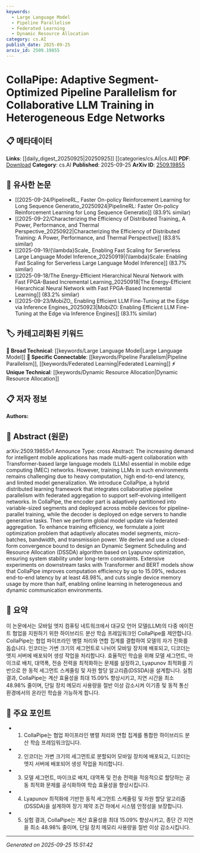 ```yaml
---
keywords:
  - Large Language Model
  - Pipeline Parallelism
  - Federated Learning
  - Dynamic Resource Allocation
category: cs.AI
publish_date: 2025-09-25
arxiv_id: 2509.19855
---
```


<!-- KEYWORD_LINKING_METADATA:
{
  "processed_timestamp": "2025-09-25T15:51:42.443876",
  "vocabulary_version": "1.0",
  "selected_keywords": [
    "Large Language Model",
    "Pipeline Parallelism",
    "Federated Learning",
    "Dynamic Resource Allocation"
  ],
  "rejected_keywords": [],
  "similarity_scores": {
    "Large Language Model": 0.85,
    "Pipeline Parallelism": 0.78,
    "Federated Learning": 0.8,
    "Dynamic Resource Allocation": 0.72
  },
  "extraction_method": "AI_prompt_based",
  "budget_applied": true,
  "candidates_json": {
    "candidates": [
      {
        "surface": "Transformer-based large language models",
        "canonical": "Large Language Model",
        "aliases": [
          "LLM",
          "Transformer LLM"
        ],
        "category": "broad_technical",
        "rationale": "Large Language Models are central to the paper's focus on collaborative training in edge networks.",
        "novelty_score": 0.45,
        "connectivity_score": 0.9,
        "specificity_score": 0.7,
        "link_intent_score": 0.85
      },
      {
        "surface": "pipeline parallelism",
        "canonical": "Pipeline Parallelism",
        "aliases": [
          "pipeline training",
          "parallel training"
        ],
        "category": "specific_connectable",
        "rationale": "Pipeline parallelism is a key technique discussed for optimizing model training in distributed environments.",
        "novelty_score": 0.68,
        "connectivity_score": 0.75,
        "specificity_score": 0.8,
        "link_intent_score": 0.78
      },
      {
        "surface": "federated aggregation",
        "canonical": "Federated Learning",
        "aliases": [
          "federated model aggregation"
        ],
        "category": "specific_connectable",
        "rationale": "Federated aggregation is crucial for the collaborative aspect of the training framework described.",
        "novelty_score": 0.7,
        "connectivity_score": 0.82,
        "specificity_score": 0.85,
        "link_intent_score": 0.8
      },
      {
        "surface": "Dynamic Segment Scheduling and Resource Allocation",
        "canonical": "Dynamic Resource Allocation",
        "aliases": [
          "DSSDA algorithm"
        ],
        "category": "unique_technical",
        "rationale": "The DSSDA algorithm is a novel contribution of the paper, optimizing resource allocation for training.",
        "novelty_score": 0.75,
        "connectivity_score": 0.65,
        "specificity_score": 0.88,
        "link_intent_score": 0.72
      }
    ],
    "ban_list_suggestions": [
      "mobile edge computing",
      "self-evolving intelligent networks"
    ]
  },
  "decisions": [
    {
      "candidate_surface": "Transformer-based large language models",
      "resolved_canonical": "Large Language Model",
      "decision": "linked",
      "scores": {
        "novelty": 0.45,
        "connectivity": 0.9,
        "specificity": 0.7,
        "link_intent": 0.85
      }
    },
    {
      "candidate_surface": "pipeline parallelism",
      "resolved_canonical": "Pipeline Parallelism",
      "decision": "linked",
      "scores": {
        "novelty": 0.68,
        "connectivity": 0.75,
        "specificity": 0.8,
        "link_intent": 0.78
      }
    },
    {
      "candidate_surface": "federated aggregation",
      "resolved_canonical": "Federated Learning",
      "decision": "linked",
      "scores": {
        "novelty": 0.7,
        "connectivity": 0.82,
        "specificity": 0.85,
        "link_intent": 0.8
      }
    },
    {
      "candidate_surface": "Dynamic Segment Scheduling and Resource Allocation",
      "resolved_canonical": "Dynamic Resource Allocation",
      "decision": "linked",
      "scores": {
        "novelty": 0.75,
        "connectivity": 0.65,
        "specificity": 0.88,
        "link_intent": 0.72
      }
    }
  ]
}
-->

# CollaPipe: Adaptive Segment-Optimized Pipeline Parallelism for Collaborative LLM Training in Heterogeneous Edge Networks

## 📋 메타데이터

**Links**: [[daily_digest_20250925|20250925]] [[categories/cs.AI|cs.AI]]
**PDF**: [Download](https://arxiv.org/pdf/2509.19855.pdf)
**Category**: cs.AI
**Published**: 2025-09-25
**ArXiv ID**: [2509.19855](https://arxiv.org/abs/2509.19855)

## 🔗 유사한 논문
- [[2025-09-24/PipelineRL_ Faster On-policy Reinforcement Learning for Long Sequence Generatio_20250924|PipelineRL: Faster On-policy Reinforcement Learning for Long Sequence Generatio]] (83.9% similar)
- [[2025-09-22/Characterizing the Efficiency of Distributed Training_ A Power, Performance, and Thermal Perspective_20250922|Characterizing the Efficiency of Distributed Training: A Power, Performance, and Thermal Perspective]] (83.8% similar)
- [[2025-09-19/{\lambda}Scale_ Enabling Fast Scaling for Serverless Large Language Model Inference_20250919|{\lambda}Scale: Enabling Fast Scaling for Serverless Large Language Model Inference]] (83.7% similar)
- [[2025-09-18/The Energy-Efficient Hierarchical Neural Network with Fast FPGA-Based Incremental Learning_20250918|The Energy-Efficient Hierarchical Neural Network with Fast FPGA-Based Incremental Learning]] (83.2% similar)
- [[2025-09-23/MobiZO_ Enabling Efficient LLM Fine-Tuning at the Edge via Inference Engines_20250923|MobiZO: Enabling Efficient LLM Fine-Tuning at the Edge via Inference Engines]] (83.1% similar)

## 🏷️ 카테고리화된 키워드
**🧠 Broad Technical**: [[keywords/Large Language Model|Large Language Model]]
**🔗 Specific Connectable**: [[keywords/Pipeline Parallelism|Pipeline Parallelism]], [[keywords/Federated Learning|Federated Learning]]
**⚡ Unique Technical**: [[keywords/Dynamic Resource Allocation|Dynamic Resource Allocation]]

## 📋 저자 정보

**Authors:** 

## 📄 Abstract (원문)

arXiv:2509.19855v1 Announce Type: cross 
Abstract: The increasing demand for intelligent mobile applications has made multi-agent collaboration with Transformer-based large language models (LLMs) essential in mobile edge computing (MEC) networks. However, training LLMs in such environments remains challenging due to heavy computation, high end-to-end latency, and limited model generalization. We introduce CollaPipe, a hybrid distributed learning framework that integrates collaborative pipeline parallelism with federated aggregation to support self-evolving intelligent networks. In CollaPipe, the encoder part is adaptively partitioned into variable-sized segments and deployed across mobile devices for pipeline-parallel training, while the decoder is deployed on edge servers to handle generative tasks. Then we perform global model update via federated aggregation. To enhance training efficiency, we formulate a joint optimization problem that adaptively allocates model segments, micro-batches, bandwidth, and transmission power. We derive and use a closed-form convergence bound to design an Dynamic Segment Scheduling and Resource Allocation (DSSDA) algorithm based on Lyapunov optimization, ensuring system stability under long-term constraints. Extensive experiments on downstream tasks with Transformer and BERT models show that CollaPipe improves computation efficiency by up to 15.09%, reduces end-to-end latency by at least 48.98%, and cuts single device memory usage by more than half, enabling online learning in heterogeneous and dynamic communication environments.

## 📝 요약

이 논문에서는 모바일 엣지 컴퓨팅 네트워크에서 대규모 언어 모델(LLM)의 다중 에이전트 협업을 지원하기 위한 하이브리드 분산 학습 프레임워크인 CollaPipe를 제안합니다. CollaPipe는 협업 파이프라인 병렬 처리와 연합 집계를 결합하여 모델의 자가 진화를 돕습니다. 인코더는 가변 크기의 세그먼트로 나뉘어 모바일 장치에 배포되고, 디코더는 엣지 서버에 배포되어 생성 작업을 처리합니다. 효율적인 학습을 위해 모델 세그먼트, 마이크로 배치, 대역폭, 전송 전력을 최적화하는 문제를 설정하고, Lyapunov 최적화를 기반으로 한 동적 세그먼트 스케줄링 및 자원 할당 알고리즘(DSSDA)을 설계합니다. 실험 결과, CollaPipe는 계산 효율성을 최대 15.09% 향상시키고, 지연 시간을 최소 48.98% 줄이며, 단일 장치 메모리 사용량을 절반 이상 감소시켜 이기종 및 동적 통신 환경에서의 온라인 학습을 가능하게 합니다.

## 🎯 주요 포인트

- 1. CollaPipe는 협업 파이프라인 병렬 처리와 연합 집계를 통합한 하이브리드 분산 학습 프레임워크입니다.
- 2. 인코더는 가변 크기의 세그먼트로 분할되어 모바일 장치에 배포되고, 디코더는 엣지 서버에 배포되어 생성 작업을 처리합니다.
- 3. 모델 세그먼트, 마이크로 배치, 대역폭 및 전송 전력을 적응적으로 할당하는 공동 최적화 문제를 공식화하여 학습 효율성을 향상시킵니다.
- 4. Lyapunov 최적화에 기반한 동적 세그먼트 스케줄링 및 자원 할당 알고리즘(DSSDA)을 설계하여 장기 제약 조건 하에서 시스템 안정성을 보장합니다.
- 5. 실험 결과, CollaPipe는 계산 효율성을 최대 15.09% 향상시키고, 종단 간 지연을 최소 48.98% 줄이며, 단일 장치 메모리 사용량을 절반 이상 감소시킵니다.


---

*Generated on 2025-09-25 15:51:42*